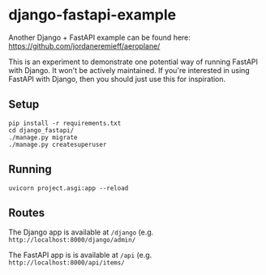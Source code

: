 # django-fastapi-example

Another Django + FastAPI example can be found here: https://github.com/jordaneremieff/aeroplane/

This is an experiment to demonstrate one potential way of running FastAPI with Django. It won't be actively maintained. If you're interested in using FastAPI with Django, then you should just use this for inspiration.

## Setup

```
pip install -r requirements.txt
cd django_fastapi/
./manage.py migrate
./manage.py createsuperuser
```

## Running

```
uvicorn project.asgi:app --reload
```

## Routes

The Django app is available at `/django` (e.g. `http://localhost:8000/django/admin/`

The FastAPI app is is available at `/api` (e.g. `http://localhost:8000/api/items/`
